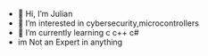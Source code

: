 - 👋 Hi, I’m Julian
- 👀 I’m interested in cybersecurity,microcontrollers
- 🌱 I’m currently learning c c++ c#
- im Not an Expert in anything 


<!---
Jaka-Ju/Jaka-Ju is a ✨ special ✨ repository because its `README.md` (this file) appears on your GitHub profile.
You can click the Preview link to take a look at your changes.
--->
